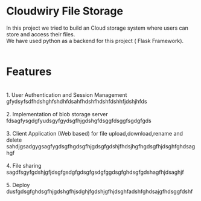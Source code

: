 # Cloudwiry File Storage 

  In this project we tried to build an Cloud storage system where users can store and access their files.<br/>
  We have used python as a backend for this project ( Flask Framework).
  <br/>
  <br/>
# Features<br/>
<br/>
1. User Authentication and Session Management<br/>
gfydsyfsdfhdshghfshdhfdsahfhdshfhdshfdshhfjdshjhfds<br/><br/>
2. Implementation of blob storage server<br/>
fdsagfysgdgfyudsgyfgydsgfhjgdshgfdsggfdsggfsgdgfgds<br/><br/>
3. Client Application (Web based) for file upload,download,rename and delete<br/>
sahdjgsadgygsagfygdsgfhgdsgfhjgdsgfgdshjfhdsjhgfhgdsgfhjdsghfghdsaghgf <br/><br/>
4. File sharing<br/>
sagdfsgyfgdshjgfjdsgfgsdgfgdsgfgsdgfggdsgfghdsgfgdshagfhjdsaghjf <br/><br/>
5. Deploy<br/>
dusfgdsgfghdsgfhjgdshgfhjsdghjfgdshjgfhjdsghfadshfghdsajgfhdsggfdshf <br/><br/>

  

  
  
